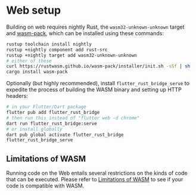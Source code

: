 # Web setup

Building on web requires nightly Rust, the `wasm32-unknown-unknown` target
and [wasm-pack], which can be installed using these commands:

```bash
rustup toolchain install nightly
rustup +nightly component add rust-src
rustup +nightly target add wasm32-unknown-unknown
# either of these
curl https://rustwasm.github.io/wasm-pack/installer/init.sh -sSf | sh
cargo install wasm-pack
```

Optionally (but highly recommended), install `flutter_rust_bridge_serve`
to expedite the process of building the WASM binary and setting up HTTP headers:

```bash
# in your Flutter/Dart package
flutter pub add flutter_rust_bridge
# then run this instead of "flutter web -d chrome"
dart run flutter_rust_bridge:serve
# or install globally
dart pub global activate flutter_rust_bridge
flutter_rust_bridge_serve
```

## Limitations of WASM

Running code on the Web entails several restrictions on the kinds of code that
can be executed. Please refer to [Limitations of WASM](../wasm_limitations.md)
to see if your code is compatible with WASM.

[wasm-pack]: https://rustwasm.github.io/wasm-pack/
